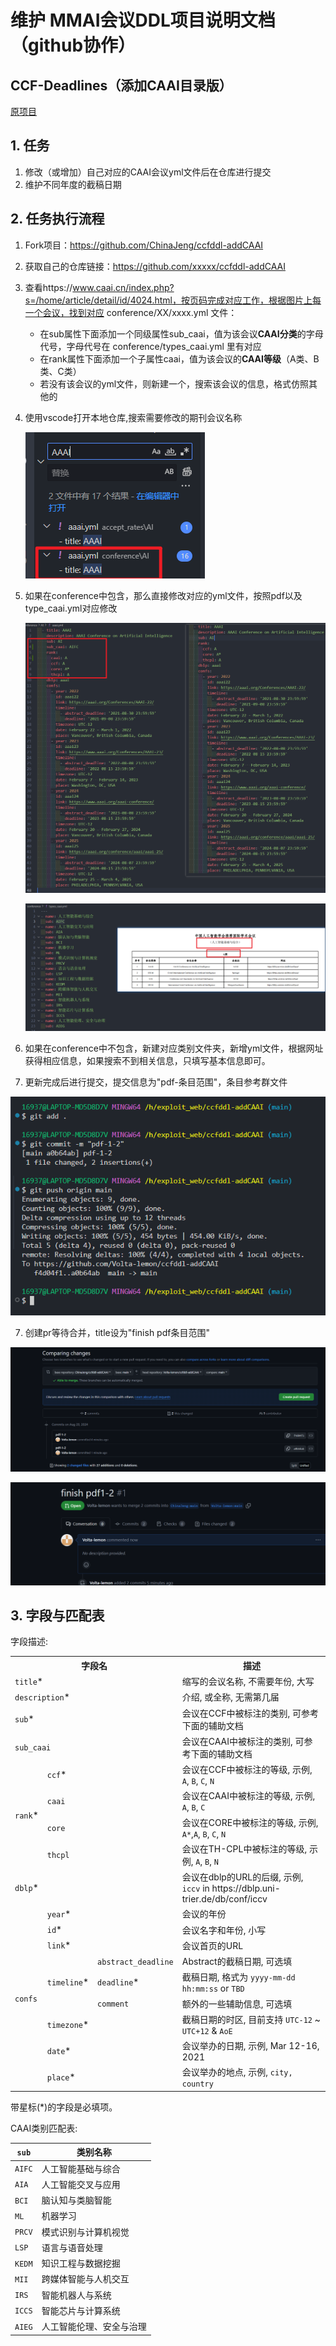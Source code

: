 # 维护 MMAI会议DDL项目说明文档（github协作）


## CCF-Deadlines（添加CAAI目录版）

[原项目](https://github.com/ccfddl/ccf-deadline)


## 1. 任务

1. 修改（或增加）自己对应的CAAI会议yml文件后在仓库进行提交
2. 维护不同年度的截稿日期





## 2. 任务执行流程

1. Fork项目：https://github.com/ChinaJeng/ccfddl-addCAAI

2. 获取自己的仓库链接：https://github.com/xxxxx/ccfddl-addCAAI

3. 查看https://www.caai.cn/index.php?s=/home/article/detail/id/4024.html，按页码完成对应工作，根据图片上每一个会议，找到对应 conference/XX/xxxx.yml 文件：

      - 在sub属性下面添加一个同级属性sub_caai，值为该会议**CAAI分类**的字母代号，字母代号在 conference/types_caai.yml 里有对应
      - 在rank属性下面添加一个子属性caai，值为该会议的**CAAI等级**（A类、B类、C类）
      - 若没有该会议的yml文件，则新建一个，搜索该会议的信息，格式仿照其他的

4. 使用vscode打开本地仓库,搜索需要修改的期刊会议名称

   ![1](./flow/1.png)

5. 如果在conference中包含，那么直接修改对应的yml文件，按照pdf以及type_caai.yml对应修改

   ![image-20240829212837484](./flow/2.png)

   ![image-20240829212315470](./flow/3.png)

6. 如果在conference中不包含，新建对应类别文件夹，新增yml文件，根据网址获得相应信息，如果搜索不到相关信息，只填写基本信息即可。

7. 更新完成后进行提交，提交信息为"pdf-条目范围"，条目参考群文件

![image-20240829214313273](./flow/4.png)

7. 创建pr等待合并，title设为"finish pdf条目范围"

![image-20240829214346418](./flow/5.png)

![image-20240829214457011](./flow/6.png)

## 3. 字段与匹配表

字段描述:

<table>
   <tr>
      <th colspan="3">字段名</th>
      <th>描述</th>
   </tr>
   <tr>
      <td colspan="3"><code>title</code>*</td>
      <td>缩写的会议名称, 不需要年份, 大写</td>
   </tr>
   <tr>
      <td colspan="3"><code>description</code>*</td>
      <td>介绍, 或全称, 无需第几届</td>
   </tr>
   <tr>
      <td colspan="3"><code>sub</code>*</td>
      <td>会议在CCF中被标注的类别, 可参考下面的辅助文档</td>
   </tr>
    <tr>
      <td colspan="3"><code>sub_caai</code></td>
      <td>会议在CAAI中被标注的类别, 可参考下面的辅助文档</td>
   </tr>
   <tr>
      <td rowspan="4"><code>rank</code>*</td>
      <td colspan="2"><code>ccf</code>*</td>
      <td>会议在CCF中被标注的等级, 示例, <code>A</code>, <code>B</code>, <code>C</code>, <code>N</code></td>
   </tr>
    <tr>
        <td colspan="2"><code>caai</code></td>
      <td>会议在CAAI中被标注的等级, 示例, <code>A</code>, <code>B</code>, <code>C</code></td>
    </tr>
   <tr>
   <td colspan="2"><code>core</code></td>
   <td>会议在CORE中被标注的等级, 示例, <code>A*</code>,<code>A</code>, <code>B</code>, <code>C</code>, <code>N</code></td>
   </tr>
   <tr>
   <td colspan="2"><code>thcpl</code></td>
   <td>会议在TH-CPL中被标注的等级, 示例, <code>A</code>, <code>B</code>, <code>N</code></td>
   </tr>
   <tr>
      <td colspan="3"><code>dblp</code>*</td>
      <td>会议在dblp的URL的后缀, 示例, <code>iccv</code> in https://dblp.uni-trier.de/db/conf/iccv</td>
   </tr>
   <tr>
      <td rowspan="9"><code>confs</code></td>
      <td colspan="2"><code>year</code>*</td>
      <td>会议的年份</td>
   </tr>
   <tr>
      <td colspan="2"><code>id</code>*</td>
      <td>会议名字和年份, 小写</td>
   </tr>
   <tr>
      <td colspan="2"><code>link</code>*</td>
      <td>会议首页的URL</td>
   </tr>
   <tr>
      <td rowspan="3"><code>timeline</code>*</td>
      <td><code>abstract_deadline</code></td>
      <td>Abstract的截稿日期, 可选填</td>
   </tr>
   <tr>
      <td><code>deadline</code>*</td>
      <td>截稿日期, 格式为 <code>yyyy-mm-dd hh:mm:ss</code> or <code>TBD</code></td>
   </tr>
   <tr>
      <td><code>comment</code></td>
      <td>额外的一些辅助信息, 可选填</td>
   </tr>
   <tr>
      <td colspan="2"><code>timezone</code>*</td>
      <td>截稿日期的时区, 目前支持 <code>UTC-12</code> ~ <code>UTC+12</code> & <code>AoE</code></td>
   </tr>
   <tr>
      <td colspan="2"><code>date</code>*</td>
      <td>会议举办的日期, 示例, Mar 12-16, 2021</td>
   </tr>
   <tr>
      <td colspan="2"><code>place</code>*</td>
      <td>会议举办的地点, 示例, <code>city, country</code></td>
   </tr>
</table>

带星标(*)的字段是必填项。

CAAI类别匹配表:

| `sub`  | 类别名称                 |
| ------ | ------------------------ |
| `AIFC` | 人工智能基础与综合       |
| `AIA`  | 人工智能交叉与应用       |
| `BCI`  | 脑认知与类脑智能         |
| `ML`   | 机器学习                 |
| `PRCV` | 模式识别与计算机视觉     |
| `LSP`  | 语言与语音处理           |
| `KEDM` | 知识工程与数据挖掘       |
| `MII`  | 跨媒体智能与人机交互     |
| `IRS`  | 智能机器人与系统         |
| `ICCS` | 智能芯片与计算系统       |
| `AIEG` | 人工智能伦理、安全与治理 |

